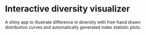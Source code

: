 # Interactive diversity visualizer
A shiny app to illustrate difference in diversity with free-hand drawn distribution curves and automatically generated index statistic plots.
